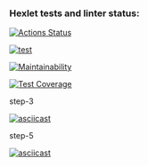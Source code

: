 ### Hexlet tests and linter status:
[![Actions Status](https://github.com/katgpt/php-project-48/actions/workflows/hexlet-check.yml/badge.svg)](https://github.com/katgpt/php-project-48/actions)

[![test](https://github.com/katgpt/php-project-48/actions/workflows/test.yml/badge.svg)](https://github.com/katgpt/php-project-48/actions/workflows/test.yml)

[![Maintainability](https://api.codeclimate.com/v1/badges/2cd8ebfb4139827b24e7/maintainability)](https://codeclimate.com/github/katgpt/php-project-48/maintainability)

[![Test Coverage](https://api.codeclimate.com/v1/badges/2cd8ebfb4139827b24e7/test_coverage)](https://codeclimate.com/github/katgpt/php-project-48/test_coverage)

step-3

[![asciicast](https://asciinema.org/a/8FkrqL1w9M13t2Vsvr807N0hZ.svg)](https://asciinema.org/a/8FkrqL1w9M13t2Vsvr807N0hZ)

step-5

[![asciicast](https://asciinema.org/a/PrufjPqilx38syXYAln0nEMmr.svg)](https://asciinema.org/a/PrufjPqilx38syXYAln0nEMmr)